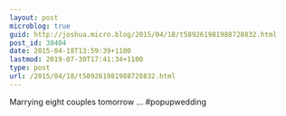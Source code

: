 ```yaml
---
layout: post
microblog: true
guid: http://joshua.micro.blog/2015/04/18/t589261981988728832.html
post_id: 38404
date: 2015-04-18T13:59:39+1100
lastmod: 2019-07-30T17:41:34+1100
type: post
url: /2015/04/18/t589261981988728832.html
---
```

Marrying eight couples tomorrow ...  #popupwedding
